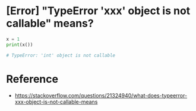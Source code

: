 # [Error] "TypeError 'xxx' object is not callable" means?


```python
x = 1
print(x())

# TypeError: 'int' object is not callable
```

# Reference
- https://stackoverflow.com/questions/21324940/what-does-typeerror-xxx-object-is-not-callable-means
